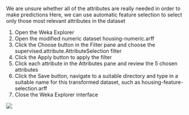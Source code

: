 We are unsure whether all of the attributes are really needed in order to make predictions
Here, we can use automatic feature selection to select only those most relevant attributes in the
dataset
1) Open the Weka Explorer
2) Open the modified numeric dataset housing-numeric.arff
3) Click the Choose button in the Filter pane and choose the supervised.attribute.AttributeSelection
filter
4) Click the Apply button to apply the filter
5) Click each attribute in the Attributes pane and review the 5 chosen attributes
6) Click the Save button, navigate to a suitable directory and type in a suitable name for
this transformed dataset, such as housing-feature-selection.arff
7) Close the Weka Explorer interface

![](https://github.com/fenago/katacoda-scenarios/raw/master/machine-learning-mastery-weka/machine-learning-mastery-weka-chapter-25/steps/images/163.png)